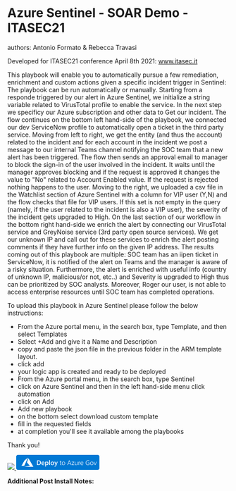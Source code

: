 # Azure Sentinel - SOAR Demo - ITASEC21
authors: Antonio Formato & Rebecca Travasi

Developed for ITASEC21 conference April 8th 2021: www.itasec.it

This playbook will enable you to automatically pursue a few remediation, enrichment and custom actions given a specific incident trigger in Sentinel:
The playbook can be run automatically or manually.
Starting from a responde triggered by our alert in Azure Sentinel, we initialize a string variable related to VirusTotal profile to enable the service. In the next step we specificy our Azure subscription and other data to Get our incident.
The flow continues on the bottom left hand-side of the playbook, we connected our dev ServiceNow profile to automatically open a ticket in the third party service. Moving from left to right, we get the entity (and thus the account) related to the incident and for each account in the incident we post a message to our internal Teams channel notifying the SOC team that a new alert has been triggered. The flow then sends an approval email to manager to block the sign-in of the user involved in the incident. It waits until the manager approves blocking and if the request is approved it changes the value to "No" related to Account Enabled value. If the request is rejected nothing happens to the user.
Moving to the right, we uploaded a csv file in the Watchlist section of Azure Sentinel with a column for VIP user (Y,N) and the flow checks that file for VIP users. If this set is not empty in the query (namely, if the user related to the incident is also a VIP user), the severity of the incident gets upgraded to High. On the last section of our workflow in the bottom right hand-side we enrich the alert by connecting our VirusTotal service and GreyNoise service (3rd party open source services). We get our unknown IP and call out for these services to enrich the alert posting comments if they have further info on the given IP address.
The results coming out of this playbook are multiple: SOC team has an iipen ticket in ServiceNow, it is notified of the alert on Teams and the manager is aware of a risky situation. Furthermore, the alert is enriched with useful info (country of unknown IP, malicious/or not, etc..) and Severity is upgraded to High thus can be prioritized by SOC analysts. Moreover, Roger our user, is not able to access enterprise resources until SOC team has completed operations.

To upload this playbook in Azure Sentinel please follow the below instructions:
- From the Azure portal menu, in the search box, type Template, and then select Templates
- Select +Add and give it a Name and Description
- copy and paste the json file in the previous folder in the ARM template layout.
- click add
- your logic app is created and ready to be deployed
- From the Azure portal menu, in the search box, type Sentinel 
- click on Azure Sentinel and then in the left hand-side menu click automation 
- click on Add
- Add new playbook
- on the bottom select download custom template
- fill in the requested fields
- at completion you'll see it available among the playbooks

Thank you!

<a href="https://portal.azure.com/#create/Microsoft.Template/uri/https%3A%2F%2Fraw.githubusercontent.com%2Fformat81%2FAzureSentinel%2Fmaster%2FPlaybooks%2FITASEC21%2FITASEC21_SOAR_template.json" target="_blank">
    <img src="https://aka.ms/deploytoazurebutton"/>
</a>
<a href="https://portal.azure.com/#create/Microsoft.Template/uri/https%3A%2F%2Fraw.githubusercontent.com%2Fformat81%2FAzureSentinel%2Fmaster%2FPlaybooks%2FITASEC21%2FITASEC21_SOAR_template.json" target="_blank">
<img src="https://raw.githubusercontent.com/Azure/azure-quickstart-templates/master/1-CONTRIBUTION-GUIDE/images/deploytoazuregov.png"/>
</a>

**Additional Post Install Notes:**
